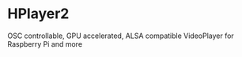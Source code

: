 # HPlayer2
OSC controllable, GPU accelerated, ALSA compatible VideoPlayer for Raspberry Pi and more
